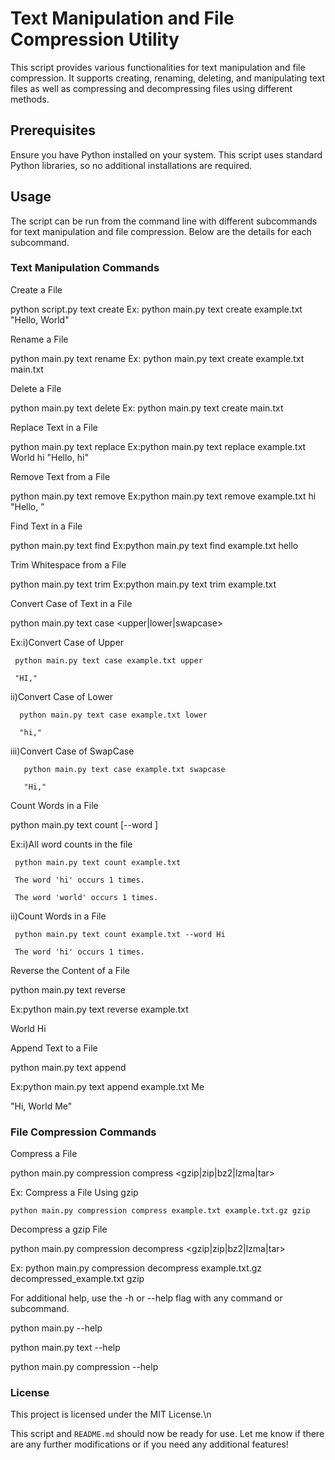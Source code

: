 # Text Manipulation and File Compression Utility

This script provides various functionalities for text manipulation and file compression. It supports creating, renaming, deleting, and manipulating text files as well as compressing and decompressing files using different methods.

## Prerequisites

Ensure you have Python installed on your system. This script uses standard Python libraries, so no additional installations are required.

## Usage

The script can be run from the command line with different subcommands for text manipulation and file compression. Below are the details for each subcommand.

### Text Manipulation Commands

Create a File

python script.py text create <file> <text>
Ex: python main.py text create example.txt "Hello, World"

Rename a File

python main.py text rename <file> <renamefile>
Ex: python main.py text create example.txt main.txt

Delete a File

python main.py text delete <file>
Ex: python main.py text create main.txt

Replace Text in a File

python main.py text replace <file> <find> <replace>
Ex:python main.py text replace example.txt World hi
   "Hello, hi"

Remove Text from a File

python main.py text remove <file> <find>
Ex:python main.py text remove example.txt  hi
   "Hello, "

Find Text in a File

python main.py text find <file> <find>
Ex:python main.py text find  example.txt hello

Trim Whitespace from a File

python main.py text trim <file>
Ex:python main.py text trim example.txt

Convert Case of Text in a File

python main.py text case <file> <upper|lower|swapcase>

Ex:i)Convert Case of Upper

     python main.py text case example.txt upper
     
     "HI,"
     
   ii)Convert Case of Lower
   
      python main.py text case example.txt lower
      
      "hi,"
   iii)Convert Case of SwapCase
   
       python main.py text case example.txt swapcase
       
       "Hi,"

Count Words in a File

python main.py text count <file> [--word <word>]

Ex:i)All word counts in the file

     python main.py text count example.txt
     
     The word 'hi' occurs 1 times.
     
     The word 'world' occurs 1 times.
     
   ii)Count Words in a File
   
     python main.py text count example.txt --word Hi
     
     The word 'hi' occurs 1 times.

Reverse the Content of a File

python main.py text reverse <file>

Ex:python main.py text reverse example.txt

   World Hi

Append Text to a File

python main.py text append <file> <append>

Ex:python main.py text append example.txt Me

   "Hi, World Me"

### File Compression Commands
Compress a File

python main.py compression compress <file> <output> <gzip|zip|bz2|lzma|tar>

Ex: Compress a File Using gzip

    python main.py compression compress example.txt example.txt.gz gzip

Decompress a gzip File

python main.py compression decompress <file> <output> <gzip|zip|bz2|lzma|tar>

Ex: python main.py compression decompress example.txt.gz decompressed_example.txt gzip

For additional help, use the -h or --help flag with any command or subcommand.

python main.py --help

python main.py text --help

python main.py compression --help

### License

This project is licensed under the MIT License.\n

This script and `README.md` should now be ready for use. Let me know if there are any further modifications or if you need any additional features!




